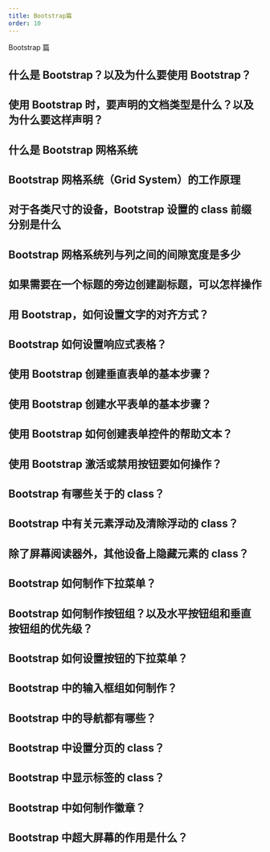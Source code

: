 ```yaml
---
title: Bootstrap篇
order: 10
---
```


Bootstrap 篇

<!-- more -->

## 什么是 Bootstrap？以及为什么要使用 Bootstrap？

## 使用 Bootstrap 时，要声明的文档类型是什么？以及为什么要这样声明？

## 什么是 Bootstrap 网格系统

## Bootstrap 网格系统（Grid System）的工作原理

## 对于各类尺寸的设备，Bootstrap 设置的 class 前缀分别是什么

## Bootstrap 网格系统列与列之间的间隙宽度是多少

## 如果需要在一个标题的旁边创建副标题，可以怎样操作

## 用 Bootstrap，如何设置文字的对齐方式？

## Bootstrap 如何设置响应式表格？

## 使用 Bootstrap 创建垂直表单的基本步骤？

## 使用 Bootstrap 创建水平表单的基本步骤？

## 使用 Bootstrap 如何创建表单控件的帮助文本？

## 使用 Bootstrap 激活或禁用按钮要如何操作？

## Bootstrap 有哪些关于的 class？

## Bootstrap 中有关元素浮动及清除浮动的 class？

## 除了屏幕阅读器外，其他设备上隐藏元素的 class？

## Bootstrap 如何制作下拉菜单？

## Bootstrap 如何制作按钮组？以及水平按钮组和垂直按钮组的优先级？

## Bootstrap 如何设置按钮的下拉菜单？

## Bootstrap 中的输入框组如何制作？

## Bootstrap 中的导航都有哪些？

## Bootstrap 中设置分页的 class？

## Bootstrap 中显示标签的 class？

## Bootstrap 中如何制作徽章？

## Bootstrap 中超大屏幕的作用是什么？

